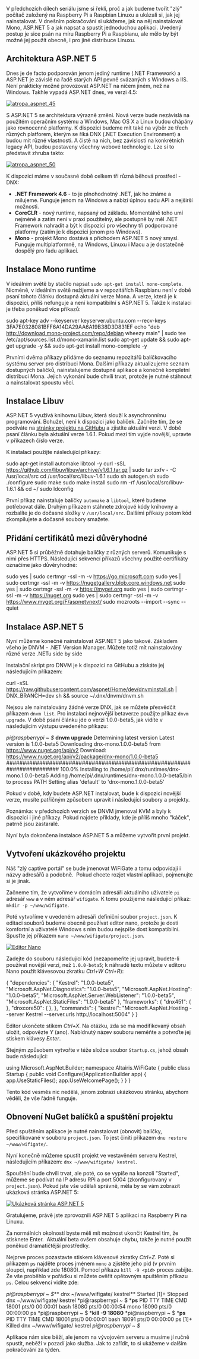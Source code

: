 <!-- dcterms:identifier = aspnetcz#5431 -->
<!-- dcterms:title = Projekt Atropa (3): Jak rozchodit ASP.NET 5 na Linuxu -->
<!-- dcterms:abstract = V předchozích dílech seriálu jsme si řekli, proč a jak budeme tvořit "zlý" počítač založený na Raspberry Pi a Raspbian Linuxu a ukázali si, jak jej nainstalovat. V dnešním pokračování si ukážeme, jak na něj nainstalovat Mono, ASP.NET 5 a jak napsat a spustit jednoduchou aplikaci. -->
<!-- np9:categoryId = 1 -->
<!-- x4w:category = Tipy, triky -->
<!-- np9:authorId = 1 -->
<!-- np9:authorEmail = michal.valasek@altairis.cz -->
<!-- dcterms:creator = Michal Altair Valášek -->
<!-- np9:serialId = 7 -->
<!-- x4w:serial = Projekt Atropa -->
<!-- dcterms:created = 2015-07-13T04:48:35.75+02:00 -->
<!-- dcterms:dateAccepted = 2015-07-27T00:00:00+02:00 -->
<!-- x4w:pictureWidth = 150 -->
<!-- x4w:pictureHeight = 150 -->
<!-- x4w:pictureUrl = /perex-pictures/20150727-projekt-atropa-3-jak-rozchodit-asp-net-5-na-linuxu.jpg -->

V předchozích dílech seriálu jsme si řekli, proč a jak budeme tvořit "zlý" počítač založený na Raspberry Pi a Raspbian Linuxu a ukázali si, jak jej nainstalovat. V dnešním pokračování si ukážeme, jak na něj nainstalovat Mono, ASP.NET 5 a jak napsat a spustit jednoduchou aplikaci. Uvedený postup je sice psán na míru Raspberry Pi a Raspbianu, ale mělo by být možné jej použít obecně, i pro jiné distribuce Linuxu.

## Architektura ASP.NET 5

Dnes je de facto podporován jenom jediný runtime (.NET Framework) a ASP.NET je závislé na řadě starých API pevně svázaných s Windows a IIS. Není prakticky možné provozovat ASP.NET na ničem jiném, než na Windows. Takhle vypadá ASP.NET dnes, ve verzi 4.5:

[![atropa_aspnet_45](http://www.aspnet.cz/Files/20150713-atropa_aspnet_45_thumb.png "atropa_aspnet_45")](http://www.aspnet.cz/Files/20150713-atropa_aspnet_45_2.png)

S ASP.NET 5 se architektura výrazně změní. Nová verze bude nezávislá na použitém operačním systému a Windows, Mac OS X a Linux budou chápány jako rovnocenné platformy. K dispozici budeme mít také na výběr ze třech různých platforem, kterým se říká DNX (.NET Execution Environment) a budou mít různé vlastnosti. A čistě na nich, bez závislosti na konkrétních legacy API, budou postaveny všechny webové technologie. Lze si to představit zhruba takto:

[![atropa_aspnet_50](http://www.aspnet.cz/Files/20150713-atropa_aspnet_50_thumb.png "atropa_aspnet_50")](http://www.aspnet.cz/Files/20150713-atropa_aspnet_50_2.png)

K dispozici máme v současné době celkem tři různá běhová prostředí - DNX:

*   **.NET Framework 4.6** - to je plnohodnotný .NET, jak ho známe a milujeme. Funguje jenom na Windows a nabízí úplnou sadu API a nejširší možnosti. 
*   **CoreCLR** - nový runtime, napsaný od základu. Momentálně toho umí nejméně a zatím není v praxi použitelný, ale postupně by měl .NET Framework nahradit a být k dispozici pro všechny tři podporované platformy (zatím je k dispozici jenom pro Windows). 
*   **Mono** - projekt Mono dostává s příchodem ASP.NET 5 nový smysl. Funguje multiplatformně, na Windows, Linuxu i Macu a je dostatečně dospělý pro řadu aplikací.  

## Instalace Mono runtime

V ideálním světě by stačilo napsat `sudo apt-get install mono-complete`. Nicméně, v ideálním světě nežijeme a v repozitářích Raspbianu není v době psaní tohoto článku dostupná aktuální verze Mona. A verze, která je k dispozici, příliš nefunguje a není kompatibilní s ASP.NET 5. Takže k instalaci je třeba poněkud více příkazů:

sudo apt-key adv --keyserver keyserver.ubuntu.com --recv-keys 3FA7E0328081BFF6A14DA29AA6A19B38D3D831EF echo "deb http://download.mono-project.com/repo/debian wheezy main" | sudo tee /etc/apt/sources.list.d/mono-xamarin.list sudo apt-get update && sudo apt-get upgrade -y && sudo apt-get install mono-complete -y

Prvními dvěma příkazy přidáme do seznamu repozitářů balíčkovacího systému server pro distribuci Mona. Dalšími příkazy aktualizujeme seznam dostupných balíčků, nainstalujeme dostupné aplikace a konečně kompletní distribuci Mona. Jejich vykonání bude chvíli trvat, protože je nutné stáhnout a nainstalovat spoustu věcí.

## Instalace Libuv

ASP.NET 5 využívá knihovnu Libuv, která slouží k asynchronnímu programování. Bohužel, není k dispozici jako balíček. Začněte tím, že se podíváte na [stránky projektu na GitHubu](https://github.com/libuv/libuv/releases) a zjistíte aktuální verzi. V době psaní článku byla aktuální verze 1.6.1. Pokud mezi tím vyjde novější, upravte v příkazech číslo verze.

K instalaci použijte následující příkazy:

sudo apt-get install automake libtool -y curl -sSL https://github.com/libuv/libuv/archive/v1.6.1.tar.gz | sudo tar zxfv - -C /usr/local/src cd /usr/local/src/libuv-1.6.1 sudo sh autogen.sh sudo ./configure sudo make sudo make install sudo rm -rf /usr/local/src/libuv-1.6.1 && cd ~/ sudo ldconfig

První příkaz nainstaluje balíčky `automake` a `libtool`, které budeme potřebovat dále. Druhým příkazem stáhnete zdrojové kódy knihovny a rozbalíte je do dočasné složky v `/usr/local/src`. Dalšími příkazy potom kód zkompilujete a dočasné soubory smažete.

## Přidání certifikátů mezi důvěryhodné

ASP.NET 5 si průběžně dotahuje balíčky z různých serverů. Komunikuje s nimi přes HTTPS. Následující sekvencí příkazů všechny použité certifikáty označíme jako důvěryhodné:

sudo yes | sudo certmgr -ssl -m -v https://go.microsoft.com sudo yes | sudo certmgr -ssl -m -v https://nugetgallery.blob.core.windows.net sudo yes | sudo certmgr -ssl -m -v https://myget.org sudo yes | sudo certmgr -ssl -m -v https://nuget.org sudo yes | sudo certmgr -ssl -m -v https://www.myget.org/F/aspnetvnext/ sudo mozroots --import --sync --quiet

## Instalace ASP.NET 5

Nyní můžeme konečně nainstalovat ASP.NET 5 jako takové. Základem všeho je DNVM - .NET Version Manager. Můžete totiž mít nainstalovány různé verze .NETu side by side

Instalační skript pro DNVM je k dispozici na GitHubu a získáte jej následujícím příkazem:

curl -sSL https://raw.githubusercontent.com/aspnet/Home/dev/dnvminstall.sh | DNX_BRANCH=dev sh && source ~/.dnx/dnvm/dnvm.sh

Nejsou ale nainstalovány žádné verze DNX, jak se můžete přesvědčit příkazem `dnvm list`. Pro instalaci nejnovější betaverze použijte příkaz `dnvm upgrade`. V době psaní článku jde o verzi 1.0.0-beta5, jak vidíte v následujícím výstupu uvedeného příkazu:

*pi@raspberrypi ~ $* **dnvm upgrade** Determining latest version Latest version is 1.0.0-beta5 Downloading dnx-mono.1.0.0-beta5 from https://www.nuget.org/api/v2 Download: https://www.nuget.org/api/v2/package/dnx-mono/1.0.0-beta5 ######################################################################## 100.0% Installing to /home/pi/.dnx/runtimes/dnx-mono.1.0.0-beta5 Adding /home/pi/.dnx/runtimes/dnx-mono.1.0.0-beta5/bin to process PATH Setting alias 'default' to 'dnx-mono.1.0.0-beta5'

Pokud v době, kdy budete ASP.NET instalovat, bude k dispozici novější verze, musíte patřičným způsobem upravit i následující soubory a projekty.

Poznámka: v předchozích verzích se DNVM jmenoval KVM a byly k dispozici i jiné příkazy. Pokud najdete příklady, kde je příliš mnoho "káček", patrně jsou zastaralé.

Nyní byla dokončena instalace ASP.NET 5 a můžeme vytvořit první projekt.

## Vytvoření ukázkového projektu

Náš "zlý captive portál" se bude jmenovat WiFiGate a tomu odpovídají i názvy adresářů a podobně.  Pokud chcete rozjet vlastní aplikaci, pojmenujte si je jinak.

Začneme tím, že vytvoříme v domácím adresáři aktuálního uživatele `pi` adresář `www` a v něm adresář `wifigate`. K tomu použijeme následující příkaz: `mkdir -p ~/www/wifigate`.

Poté vytvoříme v uvedeném adresáři definiční soubor `project.json`. K editaci souborů budeme obecně používat editor nano, protože je dosti komfortní a uživatelé Windows s ním budou nejspíše dost kompatibilní. Spusťte jej příkazem `nano ~/www/wifigate/project.json`.

[![Editor Nano](http://www.aspnet.cz/Files/20150713-atropa_nano_thumb.png "Editor Nano")](http://www.aspnet.cz/Files/20150713-atropa_nano_2.png)

Zadejte do souboru následující kód (nezapomeňte jej upravit, budete-li používat novější verzi, než `1.0.0-beta5`; k náhradě textu můžete v editoru Nano použít klávesovou zkratku *Ctrl+W Ctrl+R*):

{ "dependencies": { "Kestrel": "1.0.0-beta5", "Microsoft.AspNet.Diagnostics": "1.0.0-beta5", "Microsoft.AspNet.Hosting": "1.0.0-beta5", "Microsoft.AspNet.Server.WebListener": "1.0.0-beta5", "Microsoft.AspNet.StaticFiles": "1.0.0-beta5" }, "frameworks": { "dnx451": { }, "dnxcore50": { }, }, "commands": { "kestrel": "Microsoft.AspNet.Hosting --server Kestrel --server.urls http://localhost:5004" } }

Editor ukončete stikem *Ctrl+X*. Na otázku, zda se má modifikovaný obsah uložit, odpovězte *Y* (ano). Nabídnutý název souboru neměňte a potvrďte jej stiskem klávesy *Enter*.

Stejným způsobem vytvořte v téže složce soubor `Startup.cs`, jehož obsah bude následující:

using Microsoft.AspNet.Builder; namespace Altairis.WiFiGate { public class Startup { public void Configure(IApplicationBuilder app) { app.UseStaticFiles(); app.UseWelcomePage(); } } }

Tento kód vesměs nic nedělá, jenom zobrazí ukázkovou stránku, abychom věděli, že vše řádně funguje.

## Obnovení NuGet balíčků a spuštění projektu

Před spuštěním aplikace je nutné nainstalovat (obnovit) balíčky, specifikované v souboru `project.json`. To jest činiti příkazem `dnu restore ~/www/wifigate/`.

Nyní konečně můžeme spustit projekt ve vestavěném serveru Kestrel, následujícím příkazem: `dnx ~/www/wifigate/ kestrel`.

Spouštění bude chvíli trvat, ale poté, co se vypíše na konzoli "Started", můžeme se podívat na IP adresu RPi a port 5004 (zkonfigurovaný v `project.json`). Pokud jste vše udělali správně, měla by se vám zobrazit ukázková stránka ASP.NET 5:

[![Ukázková stránka ASP.NET 5](http://www.aspnet.cz/Files/20150713-atropa_demopage_thumb.png "Ukázková stránka ASP.NET 5")](http://www.aspnet.cz/Files/20150713-atropa_demopage_2.png)

Gratulujeme, právě jste zprovoznili ASP.NET 5 aplikaci na Raspberry Pi na Linuxu.

Za normálních okolností byste měli mít možnost ukončit Kestrel tím, že stisknete Enter.  Aktuální beta ovšem obsahuje chybu, takže je nutné použít poněkud dramatičtější prostředky.

Nejprve proces pozastavte stiskem klávesové zkratky *Ctrl+Z*. Poté si příkazem `ps` najděte proces jménem `mono` a zjistěte jeho pid (v prvním sloupci, například zde 18080). Pomocí příkazu `kill -9 <pid>` proces zabijte. Že vše proběhlo v pořádku si můžete ověřit opětovným spuštěním příkazu `ps`. Celou sekvenci vidíte zde:

*pi@raspberrypi ~ $*** dnx ~/www/wifigate/ kestrel** Started [1]+ Stopped dnx ~/www/wifigate/ kestrel *pi@raspberrypi ~ $ ***ps** PID TTY TIME CMD 18001 pts/0 00:00:01 bash 18080 pts/0 00:00:54 mono 18090 pts/0 00:00:00 ps *pi@raspberrypi ~ $ ***kill -9 18080** *pi@raspberrypi ~ $ ***ps** PID TTY TIME CMD 18001 pts/0 00:00:01 bash 18091 pts/0 00:00:00 ps [1]+ Killed dnx ~/www/wifigate/ kestrel *pi@raspberrypi ~ $*

Aplikace nám sice běží, ale jenom na vývojovém serveru a musíme jí ručně spustit, neběží v pozadí jako služba. Jak to zařídit, to si ukážeme v dalším pokračování za týden.